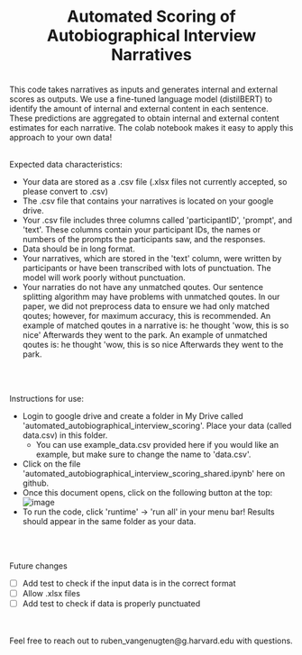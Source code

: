 <h1 align="center">Automated Scoring of Autobiographical Interview Narratives </h1>

<br />
This code takes narratives as inputs and generates internal and external scores as outputs. We  use a fine-tuned language model (distilBERT) to identify the amount of internal and external content in each sentence. These predictions are aggregated to obtain internal and external content estimates for each narrative. The colab notebook makes it easy to apply this approach to your own data!

<br />
<br />

Expected data characteristics:
 - Your data are stored as a .csv file (.xlsx files not currently accepted, so please convert to .csv)
 - The .csv file that contains your narratives is located on your google drive.
 - Your .csv file includes three columns called 'participantID', 'prompt', and 'text'. These columns contain your participant IDs, the names or numbers of the prompts the participants saw, and the responses. 
 - Data should be in long format.
 - Your narratives, which are stored in the 'text' column, were written by participants or have been transcribed with lots of punctuation. The model will work poorly without punctuation.
 - Your narraties do not have any unmatched qoutes. Our sentence splitting algorithm may have problems with unmatched qoutes. In our paper, we did not preprocess data to ensure we had only matched qoutes; however, for maximum accuracy, this is recommended. An example of matched qoutes in a narrative is: he thought 'wow, this is so nice' Afterwards they went to the park. An example of unmatched qoutes is: he thought 'wow, this is so nice Afterwards they went to the park. 

<br />
<br />

Instructions for use:
  - Login to google drive and create a folder in My Drive called 'automated_autobiographical_interview_scoring'. Place your data (called data.csv) in this folder. 
      - You can use example_data.csv provided here if you would like an example, but make sure to change the name to 'data.csv'.
  - Click on the file 'automated_autobiographical_interview_scoring_shared.ipynb' here on github.
  - Once this document opens, click on the following button at the top:
    <br />
    ![image](https://user-images.githubusercontent.com/43548396/149639845-ef10888e-0090-45c1-9062-bc6fbe09a18e.png)
    <br />
   - To run the code, click 'runtime' -> 'run all' in your menu bar! Results should appear in the same folder as your data. 

<br />
<br />

Future changes
- [ ] Add test to check if the input data is in the correct format
- [ ] Allow .xlsx files
- [ ] Add test to check if data is properly punctuated

<br />
<br /> 
Feel free to reach out to ruben_vangenugten@g.harvard.edu with questions.



